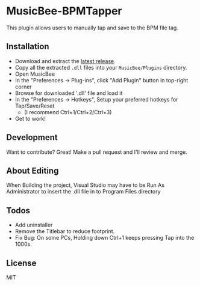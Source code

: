 # MusicBee-BPMTapper
This plugin allows users to manually tap and save to the BPM file tag.

## Installation
- Download and extract the [latest release](https://github.com/TylerMD/MusicBee-BPMTapper/releases).
- Copy all the extracted `.dll` files into your `MusicBee/Plugins` directory.
- Open MusicBee
- In the "Preferences -> Plug-ins", click "Add Plugin" button in top-right corner
- Browse for downloaded '.dll' file and load it
- In the "Preferences -> Hotkeys", Setup your preferred hotkeys for Tap/Save/Reset 
  - (I recommend Ctrl+1/Ctrl+2/Ctrl+3)
- Get to work!


## Development
Want to contribute? Great! Make a pull request and I'll review and merge.

## About Editing
When Building the project, Visual Studio may have to be Run As Administrator to insert the .dll file in to Program Files directory

## Todos
 - Add uninstaller
 - Remove the Titlebar to reduce footprint.
 - Fix Bug: On some PCs, Holding down Ctrl+1 keeps pressing Tap into the 1000s.
 
## License
MIT

